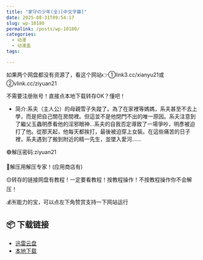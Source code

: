 ```yaml
---
title: "家守の少年(全)[中文字幕]"
date: 2025-08-31T09:54:17
slug: wp-10180
permalink: /posts/wp-10180/
categories:
  - 动漫
  - 动漫盖
tags:

---
```


如果两个网盘都没有资源了，看这个网站👉①link3.cc/xianyu21或②vlink.cc/ziyuan21

不需要注册账号！直接点本地下载转存OK？懂吧！

*   简介:系夫（主人公）的母親雪子失蹤了。為了在家裡等媽媽，系夫甚至不去上學，而是把自己關在房間裡。但這並不是他閉門不出的唯一原因。系夫注意到了繼父玉蟲明彥看他的淫邪眼神…系夫的自我否定導致了一場爭吵，明彥被迫打了他。從那天起，他每天都挨打，最後被迫穿上女裝。在這些痛苦的日子裡，系夫遇到了搬到附近的精一先生，並墜入愛河……

🟢解压密码:ziyuan21

🔵解压用解压专家！(应用商店有)

🟡转存的链接网盘有教程！一定要看教程！按教程操作！不按教程操作你不会解压！

💰🈶能力的宝，可以点左下角赞赏支持一下网站运行

## 📦 下载链接
- [迅雷云盘](https://blziyuan21.com/pay-download/10180?key=8d7bd4ff4d&down_id=0)
- [本地下载](https://blziyuan21.com/pay-download/10180?key=8d7bd4ff4d&down_id=1)

